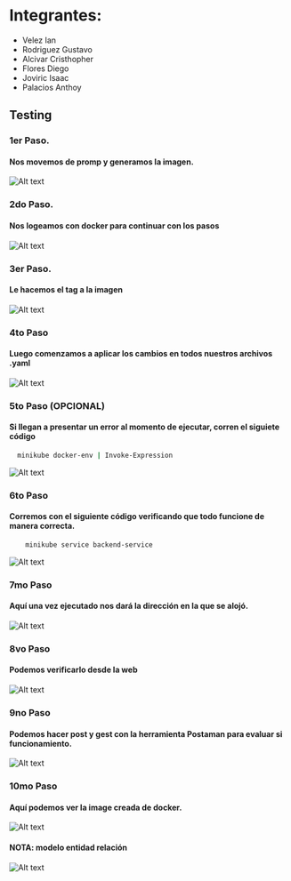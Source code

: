 
# Integrantes:
- Velez Ian
- Rodriguez Gustavo
- Alcivar Cristhopher
- Flores Diego
- Joviric Isaac
- Palacios Anthoy
## Testing


### 1er Paso.
#### Nos movemos de promp y generamos la imagen.
![Alt text](images/Screenshot_1.png)

### 2do Paso.
#### Nos logeamos con docker para continuar con los pasos
![Alt text](images/Screenshot_2.png)

### 3er Paso.
#### Le hacemos el tag a la imagen
![Alt text](images/Screenshot_3.png)

### 4to Paso
#### Luego comenzamos a aplicar los cambios en todos nuestros archivos .yaml
![Alt text](images/Screenshot_4.png)

### 5to Paso (OPCIONAL)
#### Si llegan a presentar un error al momento de ejecutar, corren el siguiete código
```sh
  minikube docker-env | Invoke-Expression
```
![Alt text](images/Screenshot_5.png)

### 6to Paso
#### Corremos con el siguiente código verificando que todo funcione de manera correcta.
```sh
    minikube service backend-service  
```    
![Alt text](images/Screenshot_6.png)

### 7mo Paso
#### Aquí una vez ejecutado nos dará la dirección en la que se alojó.

![Alt text](images/Screenshot_7.png)

### 8vo Paso
#### Podemos verificarlo desde la web

![Alt text](images/Screenshot_8.png)

### 9no Paso
#### Podemos hacer post y gest con la herramienta Postaman para evaluar si funcionamiento.

![Alt text](images/Screenshot_9.png)

### 10mo Paso
#### Aquí podemos ver la image creada de docker.

![Alt text](images/Screenshot_10.png)

#### NOTA: modelo entidad relación

![Alt text](images/EN.png)